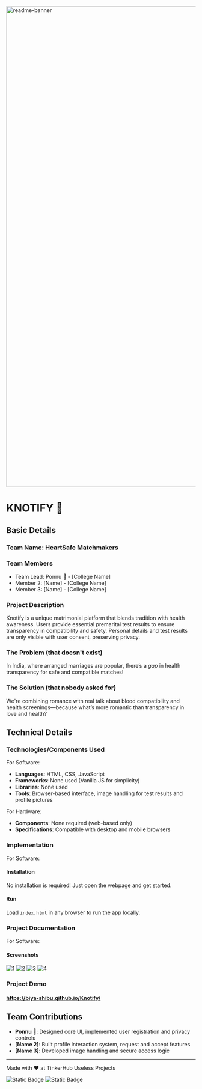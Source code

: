 
<img width="1280" alt="readme-banner" src="https://github.com/user-attachments/assets/35332e92-44cb-425b-9dff-27bcf1023c6c">

# KNOTIFY 🎯

## Basic Details
### Team Name: HeartSafe Matchmakers

### Team Members
- Team Lead: Ponnu 🥰 - [College Name]
- Member 2: [Name] - [College Name]
- Member 3: [Name] - [College Name]

### Project Description
Knotify is a unique matrimonial platform that blends tradition with health awareness. Users provide essential premarital test results to ensure transparency in compatibility and safety. Personal details and test results are only visible with user consent, preserving privacy.

### The Problem (that doesn't exist)
In India, where arranged marriages are popular, there’s a *gap* in health transparency for safe and compatible matches!

### The Solution (that nobody asked for)
We're combining romance with real talk about blood compatibility and health screenings—because what’s more romantic than transparency in love and health?

## Technical Details
### Technologies/Components Used
For Software:
- **Languages**: HTML, CSS, JavaScript
- **Frameworks**: None used (Vanilla JS for simplicity)
- **Libraries**: None used
- **Tools**: Browser-based interface, image handling for test results and profile pictures

For Hardware:
- **Components**: None required (web-based only)
- **Specifications**: Compatible with desktop and mobile browsers

### Implementation
For Software:

#### Installation
No installation is required! Just open the webpage and get started.

#### Run
Load `index.html` in any browser to run the app locally.

### Project Documentation
For Software:

#### Screenshots 


![1](https://github.com/user-attachments/assets/c2bbf42b-ca65-4148-80c0-b8a58bda6504)
![2](https://github.com/user-attachments/assets/e32055af-2b07-424f-8135-6c1d56f5be86)
![3](https://github.com/user-attachments/assets/462b49a5-9a13-4747-9b30-5ce8b10ad5ca)
![4](https://github.com/user-attachments/assets/8f59c6e1-957b-4f6a-ae84-6dc38f6a3d7a)



### Project Demo
#### https://biya-shibu.github.io/Knotify/



## Team Contributions
- **Ponnu 🥰**: Designed core UI, implemented user registration and privacy controls
- **[Name 2]**: Built profile interaction system, request and accept features
- **[Name 3]**: Developed image handling and secure access logic

---
Made with ❤️ at TinkerHub Useless Projects 

![Static Badge](https://img.shields.io/badge/TinkerHub-24?color=%23000000&link=https%3A%2F%2Fwww.tinkerhub.org%2F)
![Static Badge](https://img.shields.io/badge/UselessProject--24-24?link=https%3A%2F%2Fwww.tinkerhub.org%2Fevents%2FQ2Q1TQKX6Q%2FUseless%2520Projects)
